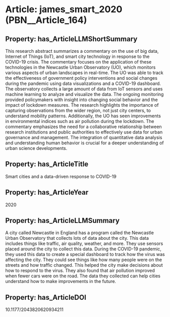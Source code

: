 # Article: __james_smart_2020__ (PBN__Article_164)

## Property: has_ArticleLLMShortSummary

This research abstract summarizes a commentary on the use of big data, Internet of Things (IoT), and smart city technology in response to the COVID-19 crisis. The commentary focuses on the application of these technologies in the Newcastle Urban Observatory (UO), which monitors various aspects of urban landscapes in real-time. The UO was able to track the effectiveness of government policy interventions and social changes during the pandemic using data visualizations and a COVID-19 dashboard. The observatory collects a large amount of data from IoT sensors and uses machine learning to analyze and visualize the data. The ongoing monitoring provided policymakers with insight into changing social behavior and the impact of lockdown measures. The research highlights the importance of capturing observations from the wider region, not just city centers, to understand mobility patterns. Additionally, the UO has seen improvements in environmental indices such as air pollution during the lockdown. The commentary emphasizes the need for a collaborative relationship between research institutions and public authorities to effectively use data for urban governance and management. The integration of quantitative data analysis and understanding human behavior is crucial for a deeper understanding of urban science developments.

## Property: has_ArticleTitle

Smart cities and a data-driven response to COVID-19

## Property: has_ArticleYear

2020

## Property: has_ArticleLLMSummary

A city called Newcastle in England has a program called the Newcastle Urban Observatory that collects lots of data about the city. This data includes things like traffic, air quality, weather, and more. They use sensors placed around the city to collect this data. During the COVID-19 pandemic, they used this data to create a special dashboard to track how the virus was affecting the city. They could see things like how many people were on the streets and how traffic changed. This helped the city make decisions about how to respond to the virus. They also found that air pollution improved when fewer cars were on the road. The data they collected can help cities understand how to make improvements in the future.

## Property: has_ArticleDOI

10.1177/2043820620934211

